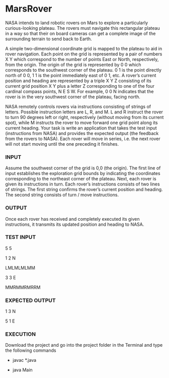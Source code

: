# MarsRover

NASA intends to land robotic rovers on Mars to explore a particularly curious-looking plateau. The rovers must
navigate this rectangular plateau in a way so that their on board cameras can get a complete image of the
surrounding terrain to send back to Earth.

A simple two-dimensional coordinate grid is mapped to the plateau to aid in rover navigation. Each point on the
grid is represented by a pair of numbers X Y which correspond to the number of points East or North, respectively,
from the origin. The origin of the grid is represented by 0 0 which corresponds to the southwest corner of the
plateau. 0 1 is the point directly north of 0 0, 1 1 is the point immediately east of 0 1, etc. A rover’s current
position and heading are represented by a triple X Y Z consisting of its current grid position X Y plus a letter Z
corresponding to one of the four cardinal compass points, N E S W. For example, 0 0 N indicates that the rover is
in the very southwest corner of the plateau, facing north.

NASA remotely controls rovers via instructions consisting of strings of letters. Possible instruction letters are L,
R, and M. L and R instruct the rover to turn 90 degrees left or right, respectively (without moving from its current
spot), while M instructs the rover to move forward one grid point along its current heading.
Your task is write an application that takes the test input (instructions from NASA) and provides the expected
output (the feedback from the rovers to NASA). Each rover will move in series, i.e. the next rover will not start
moving until the one preceding it finishes.

### INPUT

Assume the southwest corner of the grid is 0,0 (the origin). The first
line of input establishes the exploration grid bounds by indicating
the coordinates corresponding to the northeast corner of the
plateau.
Next, each rover is given its instructions in turn. Each rover’s
instructions consists of two lines of strings. The first string confirms
the rover’s current position and heading. The second string consists
of turn / move instructions.

### OUTPUT

Once each rover has received and completely executed its given
instructions, it transmits its updated position and heading to NASA.

### TEST INPUT

5 5

1 2 N

LMLMLMLMM

3 3 E

MMRMMRMRRM

### EXPECTED OUTPUT
1 3 N

5 1 E

### EXECUTION

Download the project and go into the project folder in the Terminal and type the following commands

- javac *.java

- java Main

